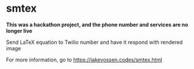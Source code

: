 # smtex

**This was a hackathon project, and the phone number and services are no longer live**

Send LaTeX equation to Twilio number and have it respond with rendered image

For more information, go to https://jakevossen.codes/smtex.html
